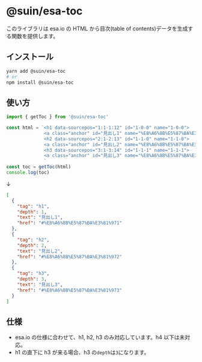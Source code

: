 # @suin/esa-toc

このライブラリは esa.io の HTML から目次(table of contents)データを生成する関数を提供します。

## インストール

```bash
yarn add @suin/esa-toc
# or
npm install @suin/esa-toc
```

## 使い方

```typescript
import { getToc } from '@suin/esa-toc'

const html = `<h1 data-sourcepos="1:1-1:12" id="1-0-0" name="1-0-0">
              <a class="anchor" id="見出し1" name="%E8%A6%8B%E5%87%BA%E3%81%971" href="#%E8%A6%8B%E5%87%BA%E3%81%971" data-position="1-0-0"><i class="fa fa-link"></i><span class="hidden" data-text="見出し1"> &gt; 見出し1</span></a>見出し1</h1>
              <h2 data-sourcepos="2:1-2:13" id="1-1-0" name="1-1-0">
              <a class="anchor" id="見出し2" name="%E8%A6%8B%E5%87%BA%E3%81%972" href="#%E8%A6%8B%E5%87%BA%E3%81%972" data-position="1-1-0"><i class="fa fa-link"></i><span class="hidden" data-text="見出し2"> &gt; 見出し2</span></a>見出し2</h2>
              <h3 data-sourcepos="3:1-3:14" id="1-1-1" name="1-1-1">
              <a class="anchor" id="見出し3" name="%E8%A6%8B%E5%87%BA%E3%81%973" href="#%E8%A6%8B%E5%87%BA%E3%81%973" data-position="1-1-1"><i class="fa fa-link"></i><span class="hidden" data-text="見出し3"> &gt; 見出し3</span></a>見出し3</h3>
              `
const toc = getToc(html)
console.log(toc)
```

↓

```json
[
  {
    "tag": "h1",
    "depth": 1,
    "text": "見出し1",
    "href": "#%E8%A6%8B%E5%87%BA%E3%81%971"
  },
  {
    "tag": "h2",
    "depth": 2,
    "text": "見出し2",
    "href": "#%E8%A6%8B%E5%87%BA%E3%81%972"
  },
  {
    "tag": "h3",
    "depth": 3,
    "text": "見出し3",
    "href": "#%E8%A6%8B%E5%87%BA%E3%81%973"
  }
]
```

## 仕様

- esa.io の仕様に合わせて、h1, h2, h3 のみ対応しています。h4 以下は未対応。
- h1 の直下に h3 が来る場合、h3 の`depth`は`3`になります。
